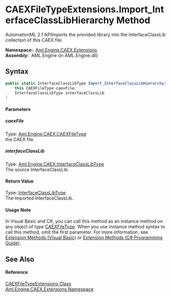 CAEXFileTypeExtensions.Import_InterfaceClassLibHierarchy Method
===============================================================
AutomationML 2.1 APIImports the provided library into the InterfaceClassLib collection of this CAEX file.

  **Namespace:**  [Aml.Engine.CAEX.Extensions][1]  
  **Assembly:**  AML.Engine (in AML.Engine.dll)

Syntax
------

```csharp
public static InterfaceClassLibType Import_InterfaceClassLibHierarchy(
	this CAEXFileType caexFile,
	InterfaceClassLibType interfaceClassLib
)
```

#### Parameters

##### *caexFile*
Type: [Aml.Engine.CAEX.CAEXFileType][2]  
 the CAEX file.

##### *interfaceClassLib*
Type: [Aml.Engine.CAEX.InterfaceClassLibType][3]  
The source InterfaceClassLib.

#### Return Value
Type: [InterfaceClassLibType][3]  
The imported InterfaceClassLib.
#### Usage Note
In Visual Basic and C#, you can call this method as an instance method on any object of type [CAEXFileType][2]. When you use instance method syntax to call this method, omit the first parameter. For more information, see [Extension Methods (Visual Basic)][4] or [Extension Methods (C# Programming Guide)][5].

See Also
--------

#### Reference
[CAEXFileTypeExtensions Class][6]  
[Aml.Engine.CAEX.Extensions Namespace][1]  

[1]: ../README.md
[2]: ../../Aml.Engine.CAEX/CAEXFileType/README.md
[3]: ../../Aml.Engine.CAEX/InterfaceClassLibType/README.md
[4]: https://docs.microsoft.com/dotnet/visual-basic/programming-guide/language-features/procedures/extension-methods
[5]: https://docs.microsoft.com/dotnet/csharp/programming-guide/classes-and-structs/extension-methods
[6]: README.md
[7]: https://www.automationml.org
[8]: ../../icons/logoShade.png